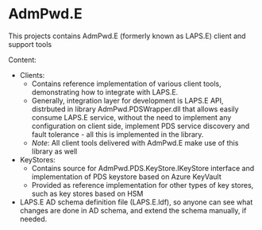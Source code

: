 # AdmPwd.E
This projects contains AdmPwd.E (formerly known as LAPS.E) client and support tools

Content:
- Clients:
  - Contains reference implementation of various client tools, demonstrating  how to integrate with LAPS.E.
  - Generally, integration layer for development is LAPS.E API, distrbuted in library AdmPwd.PDSWrapper.dll that allows easily consume LAPS.E service, without the need to implement any configuration on client side, implement PDS service discovery and fault tolerance - all this is implemented in the library.
  - _Note_: All client tools delivered with AdmPwd.E make use of this library as well
- KeyStores:
  - Contains source for AdmPwd.PDS.KeyStore.IKeyStore interface and implementation of PDS keystore based on Azure KeyVault
  - Provided as reference implementation for other types of key stores, such as key stores based on HSM
- LAPS.E AD schema definition file (LAPS.E.ldf), so anyone can see what changes are done in AD schema, and extend the schema manually, if needed.

